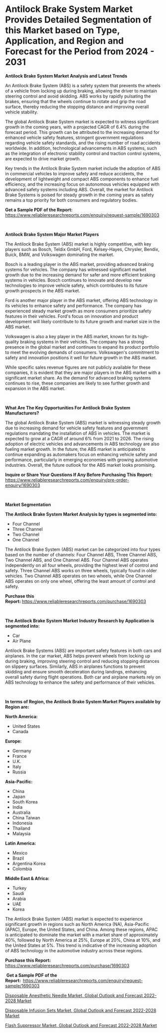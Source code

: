 <p><h1>Antilock Brake System Market Provides Detailed Segmentation of this Market based on Type, Application, and Region and Forecast for the Period from 2024 - 2031</h1></p><p><strong>Antilock Brake System Market Analysis and Latest Trends</strong></p>
<p><p>An Antilock Brake System (ABS) is a safety system that prevents the wheels of a vehicle from locking up during braking, allowing the driver to maintain steering control and avoid skidding. ABS works by rapidly pulsating the brakes, ensuring that the wheels continue to rotate and grip the road surface, thereby reducing the stopping distance and improving overall vehicle stability.</p><p>The global Antilock Brake System market is expected to witness significant growth in the coming years, with a projected CAGR of 6.4% during the forecast period. This growth can be attributed to the increasing demand for enhanced vehicle safety features, stringent government regulations regarding vehicle safety standards, and the rising number of road accidents worldwide. In addition, technological advancements in ABS systems, such as the integration of electronic stability control and traction control systems, are expected to drive market growth.</p><p>Key trends in the Antilock Brake System market include the adoption of ABS in commercial vehicles to improve safety and reduce accidents, the development of lightweight and compact ABS components to enhance fuel efficiency, and the increasing focus on autonomous vehicles equipped with advanced safety systems including ABS. Overall, the market for Antilock Brake Systems is poised for steady growth in the coming years as safety remains a top priority for both consumers and regulatory bodies.</p></p>
<p><strong>Get a Sample PDF of the Report:&nbsp;</strong> <a href="https://www.reliableresearchreports.com/enquiry/request-sample/1690303">https://www.reliableresearchreports.com/enquiry/request-sample/1690303</a></p>
<p>&nbsp;</p>
<p><strong>Antilock Brake System Major Market Players</strong></p>
<p><p>The Antilock Brake System (ABS) market is highly competitive, with key players such as Bosch, Teldix GmbH, Ford, Kelsey-Hayes, Chrysler, Bendix, Buick, BMW, and Volkswagen dominating the market. </p><p>Bosch is a leading player in the ABS market, providing advanced braking systems for vehicles. The company has witnessed significant market growth due to the increasing demand for safer and more efficient braking systems in vehicles. Bosch continues to innovate and develop new technologies to improve vehicle safety, which contributes to its future growth prospects in the ABS market.</p><p>Ford is another major player in the ABS market, offering ABS technology in its vehicles to enhance safety and performance. The company has experienced steady market growth as more consumers prioritize safety features in their vehicles. Ford's focus on innovation and product development will likely contribute to its future growth and market size in the ABS market.</p><p>Volkswagen is also a key player in the ABS market, known for its high-quality braking systems in their vehicles. The company has a strong presence in the global market and continues to expand its product portfolio to meet the evolving demands of consumers. Volkswagen's commitment to safety and innovation positions it well for future growth in the ABS market.</p><p>While specific sales revenue figures are not publicly available for these companies, it is evident that they are major players in the ABS market with a significant market share. As the demand for advanced braking systems continues to rise, these companies are likely to see further growth and expansion in the ABS market.</p></p>
<p>&nbsp;</p>
<p><strong>What Are The Key Opportunities For Antilock Brake System Manufacturers?</strong></p>
<p><p>The global Antilock Brake System (ABS) market is witnessing steady growth due to increasing demand for vehicle safety features and government regulations mandating the installation of ABS in vehicles. The market is expected to grow at a CAGR of around 6% from 2021 to 2026. The rising adoption of electric vehicles and advancements in ABS technology are also fueling market growth. In the future, the ABS market is anticipated to continue expanding as automakers focus on enhancing vehicle safety and performance, particularly in emerging economies with growing automotive industries. Overall, the future outlook for the ABS market looks promising.</p></p>
<p><strong>Inquire or Share Your Questions If Any Before Purchasing This Report:</strong> <a href="https://www.reliableresearchreports.com/enquiry/pre-order-enquiry/1690303">https://www.reliableresearchreports.com/enquiry/pre-order-enquiry/1690303</a></p>
<p>&nbsp;</p>
<p><strong>Market Segmentation</strong></p>
<p><strong>The Antilock Brake System Market Analysis by types is segmented into:</strong></p>
<p><ul><li>Four Channel</li><li>Three Channel</li><li>Two Channel</li><li>One Channel</li></ul></p>
<p><p>The Antilock Brake System (ABS) market can be categorized into four types based on the number of channels: Four Channel ABS, Three Channel ABS, Two Channel ABS, and One Channel ABS. Four Channel ABS operates independently on all four wheels, providing the highest level of control and safety. Three Channel ABS works on three wheels, typically found in older vehicles. Two Channel ABS operates on two wheels, while One Channel ABS operates on only one wheel, offering the least amount of control and safety.</p></p>
<p><strong>Purchase this Report:&nbsp;</strong><a href="https://www.reliableresearchreports.com/purchase/1690303">https://www.reliableresearchreports.com/purchase/1690303</a></p>
<p>&nbsp;</p>
<p><strong>The Antilock Brake System Market Industry Research by Application is segmented into:</strong></p>
<p><ul><li>Car</li><li>Air Plane</li></ul></p>
<p><p>Antilock Brake Systems (ABS) are important safety features in both cars and airplanes. In the car market, ABS helps prevent wheels from locking up during braking, improving steering control and reducing stopping distances on slippery surfaces. Similarly, ABS in airplanes functions to prevent skidding and ensure smooth deceleration during landings, enhancing overall safety during flight operations. Both car and airplane markets rely on ABS technology to enhance the safety and performance of their vehicles.</p></p>
<p>&nbsp;</p>
<p><strong>In terms of Region, the Antilock Brake System Market Players available by Region are:</strong></p>
<p>
    <p> <strong> North America: </strong>
        <ul>
            <li>United States</li>
            <li>Canada</li>
        </ul>
        </p> 
    <p> <strong> Europe: </strong>
        <ul>
            <li>Germany</li>
            <li>France</li>
            <li>U.K.</li>
            <li>Italy</li>
            <li>Russia</li>
        </ul>
        </p> 
    <p> <strong> Asia-Pacific: </strong>
        <ul>
            <li>China</li>
            <li>Japan</li>
            <li>South Korea</li>
            <li>India</li>
            <li>Australia</li>
            <li>China Taiwan</li>
            <li>Indonesia</li>
            <li>Thailand</li>
            <li>Malaysia</li>
        </ul>
        </p> 
    <p> <strong> Latin America: </strong>
        <ul>
            <li>Mexico</li>
            <li>Brazil</li>
            <li>Argentina Korea</li>
            <li>Colombia</li>
        </ul>
        </p> 
    <p> <strong> Middle East & Africa: </strong>
        <ul>
            <li>Turkey</li>
            <li>Saudi</li>
            <li>Arabia</li>
            <li>UAE</li>
            <li>Korea</li>
        </ul>
    </p>
    </p>
<p><p>The Antilock Brake System (ABS) market is expected to experience significant growth in regions such as North America (NA), Asia-Pacific (APAC), Europe, the United States, and China. Among these regions, APAC is anticipated to dominate the market with a market share of approximately 40%, followed by North America at 25%, Europe at 20%, China at 10%, and the United States at 5%. This trend is indicative of the increasing adoption of ABS technology in the automotive industry across these regions.</p></p>
<p><strong>Purchase this Report: </strong><a href="https://www.reliableresearchreports.com/purchase/1690303">https://www.reliableresearchreports.com/purchase/1690303</a></p>
<p>&nbsp;<strong>Get a Sample PDF of the Report:&nbsp;&nbsp;</strong><a href="https://www.reliableresearchreports.com/enquiry/request-sample/1690303">https://www.reliableresearchreports.com/enquiry/request-sample/1690303</a></p>
<p><strong></strong></p>
<p><p><a href="https://view.publitas.com/reportprime-1/disposable-anesthetic-needle-market-global-outlook-and-forecast-2022-2028-market-research-report-provides-thorough-industry-overview-which-offers-an-in-depth-analysis-of-product-trends-and-new-market-divisions/">Disposable Anesthetic Needle Market, Global Outlook and Forecast 2022-2028 Market</a></p><p><a href="https://view.publitas.com/reportprime-1/disposable-infusion-sets-market-global-outlook-and-forecast-2022-2028-market-size-2023-2030-global-industrial-analysis-key-geographical-regions-market-share-top-key-players-product-types-and-forecast-research-report/">Disposable Infusion Sets Market, Global Outlook and Forecast 2022-2028 Market</a></p><p><a href="https://view.publitas.com/reportprime-1/decoding-the-flash-suppressor-market-global-outlook-and-forecast-2022-2028-market-a-deep-dive-into-the-latest-market-trends-market-segmentation-and-competitive-analysis/">Flash Suppressor Market, Global Outlook and Forecast 2022-2028 Market</a></p></p>